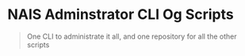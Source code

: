 # NAIS Adminstrator CLI Og Scripts

> One CLI to administrate it all, and one repository for all the other scripts
